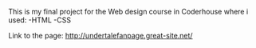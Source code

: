 This is my final project for the Web design course in Coderhouse where i used:
-HTML
-CSS

Link to the page:
http://undertalefanpage.great-site.net/
